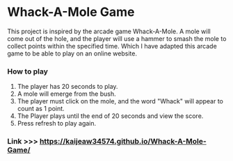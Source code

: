 # Whack-A-Mole Game

This project is inspired by the arcade game Whack-A-Mole. A mole will come out of the hole, and the player will use a hammer to smash the mole to collect points within the specified time. Which I have adapted this arcade game to be able to play on an online website.

### How to play
  1. The player has 20 seconds to play.
  2. A mole will emerge from the bush.
  3. The player must click on the mole, and the word "Whack" will appear to count as 1 point.
  4. The Player plays until the end of 20 seconds and view the score.
  5. Press refresh to play again.

### Link >>> https://kaijeaw34574.github.io/Whack-A-Mole-Game/
